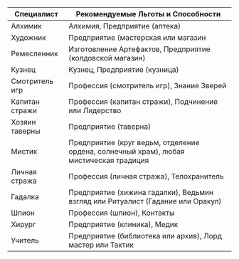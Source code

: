
| Специалист | Рекомендуемые Льготы и Способности |
| ---- | ---- |
| Алхимик | Алхимия, Предприятие (аптека) |
| Художник | Предприятие (мастерская или магазин |
| Ремесленник | Изготовление Артефактов, Предприятие (колдовской магазин) |
| Кузнец | Кузнец, Предприятие (кузница) |
| Смотритель игр | Профессия (смотритель игр), Знание Зверей |
| Капитан стражи | Профессия (капитан стражи), Подчинение или Лидерство |
| Хозяин таверны | Предприятие (таверна) |
| Мистик | Предприятие (круг ведьм, отделение ордена, солнечный храм), любая мистическая традиция |
| Личная стража | Профессия (личная стража), Телохранитель |
| Гадалка | Предприятие (хижина гадалки), Ведьмин взгляд или Ритуалист (Гадание или Оракул) |
| Шпион | Профессия (шпион), Контакты |
| Хирург | Предприятие (клиника), Медик |
| Учитель | Предприятие (библиотека или архив), Лорд мастер или Тактик |
